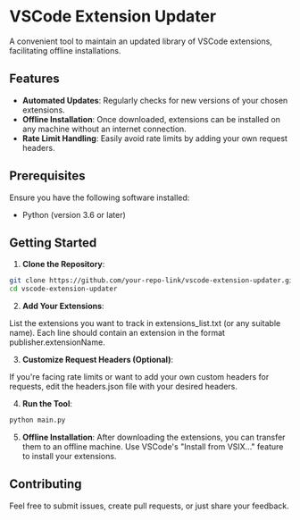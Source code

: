# VSCode Extension Updater

A convenient tool to maintain an updated library of VSCode extensions, facilitating offline installations.

## Features

- **Automated Updates**: Regularly checks for new versions of your chosen extensions.
- **Offline Installation**: Once downloaded, extensions can be installed on any machine without an internet connection.
- **Rate Limit Handling**: Easily avoid rate limits by adding your own request headers.

## Prerequisites

Ensure you have the following software installed:

- Python (version 3.6 or later)

## Getting Started

1. **Clone the Repository**:

```bash
git clone https://github.com/your-repo-link/vscode-extension-updater.git
cd vscode-extension-updater
```

2. **Add Your Extensions**:

List the extensions you want to track in extensions_list.txt (or any suitable name).
Each line should contain an extension in the format publisher.extensionName.

3. **Customize Request Headers (Optional)**:

If you're facing rate limits or want to add your own custom headers for requests, edit the headers.json file with your desired headers.

4. **Run the Tool**:

```bash
python main.py
```

5. **Offline Installation**:
After downloading the extensions, you can transfer them to an offline machine.
Use VSCode's "Install from VSIX..." feature to install your extensions.

## Contributing

Feel free to submit issues, create pull requests, or just share your feedback.